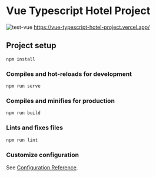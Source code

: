 # Vue Typescript Hotel Project
![test-vue](https://res.cloudinary.com/juegos-cramer/image/upload/v1640749915/hotels-vue_auujh1.png)
https://vue-typescript-hotel-project.vercel.app/
## Project setup

```
npm install
```

### Compiles and hot-reloads for development

```
npm run serve
```

### Compiles and minifies for production

```
npm run build
```

### Lints and fixes files

```
npm run lint
```

### Customize configuration

See [Configuration Reference](https://cli.vuejs.org/config/).
